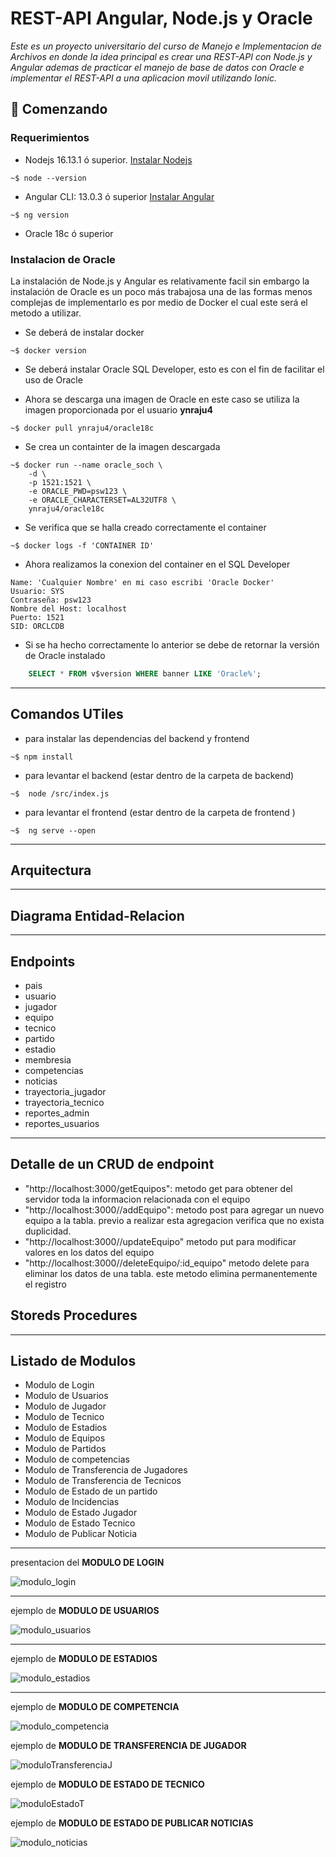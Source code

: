 # REST-API Angular, Node.js y Oracle

_Este es un proyecto universitario del curso de Manejo e Implementacion de Archivos en donde la idea principal es crear una REST-API con Node.js y Angular ademas de practicar el manejo de base de datos con Oracle e implementar el REST-API a una aplicacion movil utilizando Ionic._

## 🚀 Comenzando

### Requerimientos

* Nodejs 16.13.1 ó superior.   [Instalar Nodejs](https://github.com/nodesource/distributions/blob/master/README.md)
```console
~$ node --version
```

* Angular CLI: 13.0.3 ó superior [Instalar Angular](https://cli.angular.io/)
```console
~$ ng version
```

* Oracle 18c ó superior
    

### Instalacion de Oracle

La instalación de Node.js y Angular es relativamente facil sin embargo la instalación de Oracle es un poco más trabajosa una de las formas menos complejas de implementarlo es por medio de Docker el cual este será el metodo a utilizar.

* Se deberá de instalar docker
```console
~$ docker version
```

* Se deberá instalar Oracle SQL Developer, esto es con el fin de facilitar el uso de Oracle

* Ahora se descarga una imagen de Oracle en este caso se utiliza la imagen proporcionada por el usuario **ynraju4**
```console
~$ docker pull ynraju4/oracle18c
```

* Se crea un containter de la imagen descargada
```console
~$ docker run --name oracle_soch \
    -d \
    -p 1521:1521 \
    -e ORACLE_PWD=psw123 \
    -e ORACLE_CHARACTERSET=AL32UTF8 \
    ynraju4/oracle18c
```

* Se verifica que se halla creado correctamente el container
```console
~$ docker logs -f 'CONTAINER ID'
```

* Ahora realizamos la conexion del container en el SQL Developer
```
Name: 'Cualquier Nombre' en mi caso escribi 'Oracle Docker'
Usuario: SYS
Contraseña: psw123
Nombre del Host: localhost
Puerto: 1521
SID: ORCLCDB
```

* Si se ha hecho correctamente lo anterior se debe de retornar la versión de Oracle instalado
```sql
    SELECT * FROM v$version WHERE banner LIKE 'Oracle%';
```
---

## Comandos UTiles 

* para instalar las dependencias del backend y frontend
```console
~$ npm install 
```
* para levantar el backend (estar dentro de la carpeta de backend)
```console
~$  node /src/index.js 
```

* para levantar el frontend (estar dentro de la carpeta de frontend )
```console
~$  ng serve --open 
```

---

## Arquitectura

---

## Diagrama Entidad-Relacion

---

## Endpoints

* pais 
* usuario
* jugador
* equipo
* tecnico
* partido
* estadio
* membresia
* competencias
* noticias
* trayectoria_jugador
* trayectoria_tecnico
* reportes_admin
* reportes_usuarios

---

## Detalle de un CRUD de endpoint

* "http://localhost:3000/getEquipos": metodo get para obtener del servidor toda la informacion relacionada con el equipo
* "http://localhost:3000//addEquipo":  metodo post para agregar un nuevo equipo a la tabla. previo a realizar esta agregacion verifica que no exista duplicidad.
* "http://localhost:3000//updateEquipo" metodo put para modificar valores en los datos del equipo 
* "http://localhost:3000//deleteEquipo/:id_equipo"  metodo delete para eliminar los datos de una tabla. este metodo elimina permanentemente el registro 




## Storeds Procedures

---
## Listado de Modulos

* Modulo de Login
* Modulo de Usuarios
* Modulo de Jugador
* Modulo de Tecnico
* Modulo de Estadios
* Modulo de Equipos
* Modulo de Partidos
* Modulo de competencias
* Modulo de Transferencia de Jugadores
* Modulo de Transferencia de Tecnicos
* Modulo de Estado de un partido
* Modulo de Incidencias
* Modulo de Estado Jugador
* Modulo de Estado Tecnico
* Modulo de Publicar Noticia

---
presentacion del **MODULO DE LOGIN** 

![modulo_login](images/login.png "modulo_login")

---
ejemplo de  **MODULO DE USUARIOS** 

![modulo_usuarios](images/moduloUsuario.png "modulo_usuarios")

---
ejemplo de  **MODULO DE ESTADIOS** 

![modulo_estadios](images/moduloEstadio.png "modulo_estadios")

---
ejemplo de  **MODULO DE COMPETENCIA** 

![modulo_competencia](images/moduloCompetencia.png "modulo_competencia")


ejemplo de  **MODULO DE TRANSFERENCIA DE JUGADOR** 

![moduloTransferenciaJ](images/moduloTransferenciaJ.png "modulo_transferenciaJ")


ejemplo de  **MODULO DE ESTADO DE TECNICO** 

![moduloEstadoT](images/moduloEstadoT.png "modulo_estadoT")


ejemplo de  **MODULO DE ESTADO DE PUBLICAR NOTICIAS** 

![modulo_noticias](images/moduloNoticias.png "modulo_noticias")


